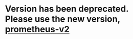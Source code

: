 # Version has been deprecated. Please use the new version, [prometheus-v2](https://github.com/rinmeng/prometheus-v2)
